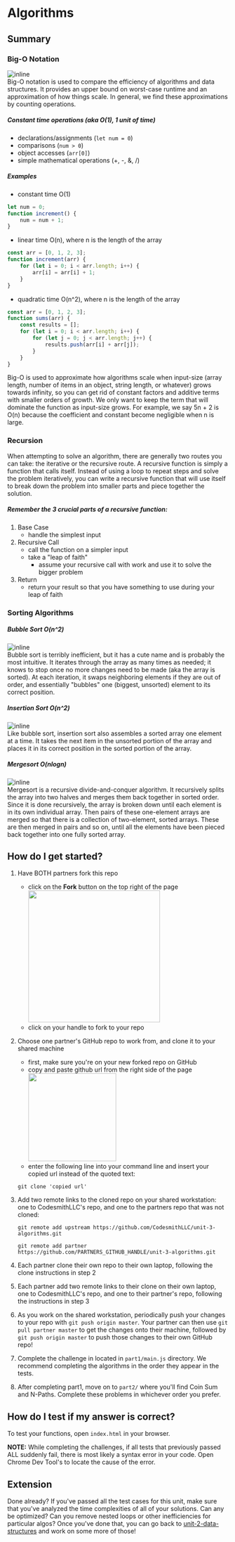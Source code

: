 # Algorithms

## Summary
### Big-O Notation
![inline](https://nsscreencast.s3.amazonaws.com/072-objective-c-collections/bigonotation.jpg)
<br>
Big-O notation is used to compare the efficiency of algorithms and data structures. It
provides an upper bound on worst-case runtime and an approximation of how things scale.
In general, we find these approximations by counting operations. 

##### Constant time operations (aka O(1), 1 unit of time)
* declarations/assignments (`let num = 0`) 
* comparisons (`num > 0`) 
* object accesses (`arr[0]`)
* simple mathematical operations (+, -, &amp;, /)

##### Examples
* constant time O(1)
```javascript
let num = 0;
function increment() {
    num = num + 1;
}
```
* linear time O(n), where n is the length of the array
```javascript
const arr = [0, 1, 2, 3];
function increment(arr) {
    for (let i = 0; i < arr.length; i++) {
        arr[i] = arr[i] + 1;
    }
}
```
* quadratic time O(n^2), where n is the length of the array
```javascript
const arr = [0, 1, 2, 3];
function sums(arr) {
    const results = [];
    for (let i = 0; i < arr.length; i++) {
        for (let j = 0; j < arr.length; j++) {
            results.push(arr[i] + arr[j]);
        }
    }
}
```

Big-O is used to approximate how algorithms scale when input-size (array length, number of items in
an object, string length, or whatever) grows towards infinity, so you
can get rid of constant factors and additive terms with smaller orders of
growth. We only want to keep the term that will
dominate the function as input-size grows. For example, we say 5n + 2 is O(n) because the
coefficient and constant become negligible when n is large.

### Recursion
When attempting to solve an algorithm, there are generally two routes you can take: the iterative or the
recursive route. A recursive function is simply a function that calls itself. Instead of using
a loop to repeat steps and solve the problem iteratively, you can write a recursive function that
will use itself to break down the problem into smaller parts and piece together the solution.

##### Remember the 3 crucial parts of a recursive function:
1. Base Case
    - handle the simplest input
2. Recursive Call
    - call the function on a simpler input
    - take a "leap of faith"
        - assume your recursive call with work and use it to solve the bigger problem
3. Return
    - return your result so that you have something to use during your leap of faith

### Sorting Algorithms
##### Bubble Sort O(n^2)
![inline](https://upload.wikimedia.org/wikipedia/commons/0/06/Bubble-sort.gif) <br>
Bubble sort is terribly inefficient, but it has a cute name and is probably the most intuitive. It
iterates through the array as many times as needed; it knows to stop once no more changes need to be
made (aka the array is sorted). At each iteration, it swaps
neighboring elements if they are out of order, and essentially "bubbles" one (biggest, unsorted)
element to its correct position.

##### Insertion Sort O(n^2)
![inline](https://upload.wikimedia.org/wikipedia/commons/9/9c/Insertion-sort-example.gif) <br>
Like bubble sort, insertion sort also assembles a sorted array one element at a time. It takes the
next item in the unsorted portion of the array and places it in its correct position in the sorted portion of the array.

##### Mergesort O(nlogn)
![inline](https://upload.wikimedia.org/wikipedia/commons/c/cc/Merge-sort-example-300px.gif) <br>
Mergesort is a recursive divide-and-conquer algorithm. It recursively splits the array into two
halves and merges them back together in sorted order. Since it is done recursively, the array is
broken down until each element is in its own individual array. Then pairs of these one-element
arrays are merged so that there is a collection of two-element, sorted arrays. These are then merged
in pairs and so on, until all the elements have been pieced back together into one fully sorted
array.

## How do I get started?
1. Have BOTH partners fork this repo
    - click on the **Fork** button on the top right of the page
    <br><img src="https://help.github.com/assets/images/help/repository/fork_button.jpg" width="300px"></img>  
    - click on your handle to fork to your repo

2. Choose one partner's GitHub repo to work from, and clone it to your shared machine
    - first, make sure you're on your new forked repo on GitHub
    - copy and paste github url from the right side of the page
    <br><img src="https://help.github.com/assets/images/help/repository/clone-repo-clone-url-button.png" width="200px"></img>
    - enter the following line into your command line and insert your copied url instead of the quoted text:
    ```
    git clone 'copied url'
    ```
3. Add two remote links to the cloned repo on your shared workstation: one to CodesmithLLC's repo, and one to the partners repo that was not cloned:
    ```
    git remote add upstream https://github.com/CodesmithLLC/unit-3-algorithms.git
    ```
    ```
    git remote add partner https://github.com/PARTNERS_GITHUB_HANDLE/unit-3-algorithms.git
    ```
4. Each partner clone their own repo to their own laptop, following the clone instructions in step 2
5. Each partner add two remote links to their clone on their own laptop, one to CodesmithLLC's repo, and one to their partner's repo, following the instructions in step 3
6. As you work on the shared workstation, periodically push your changes to your repo with `git push origin master`. Your partner can then use `git pull partner master` to get the changes onto their machine, followed by `git push origin master` to push those changes to their own GitHub repo!

7. Complete the challenge in located in `part1/main.js` directory. We recommend completing the algorithms in the order they appear in the tests. 

8. After completing part1, move on to `part2/` where you'll find Coin Sum and N-Paths. Complete these problems in whichever order you prefer.

## How do I test if my answer is correct?
To test your functions, open `index.html` in your browser.

**NOTE:** While completing the challenges, if all tests that previously passed ALL suddenly fail, there is most likely a syntax error in your code. Open Chrome Dev Tool's to locate the cause of the error.

## Extension

Done already? If you've passed all the test cases for this unit, make sure that you've analyzed the time complexities of all of your solutions. Can any be optimized? Can you remove nested loops or other inefficiencies for particular algos?
Once you've done that, you can go back to [unit-2-data-structures](https://github.com/CodesmithLLC/unit-2-data-structure/) and work on some more of those!
